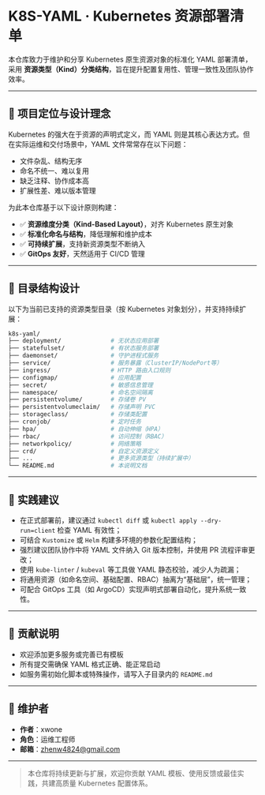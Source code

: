 # K8S-YAML · Kubernetes 资源部署清单

本仓库致力于维护和分享 Kubernetes 原生资源对象的标准化 YAML 部署清单，采用 **资源类型（Kind）分类结构**，旨在提升配置复用性、管理一致性及团队协作效率。

---

## 🧭 项目定位与设计理念

Kubernetes 的强大在于资源的声明式定义，而 YAML 则是其核心表达方式。但在实际运维和交付场景中，YAML 文件常常存在以下问题：

- 文件杂乱、结构无序
- 命名不统一、难以复用
- 缺乏注释、协作成本高
- 扩展性差、难以版本管理

为此本仓库基于以下设计原则构建：

- ✅ **资源维度分类（Kind-Based Layout）**，对齐 Kubernetes 原生对象
- ✅ **标准化命名与结构**，降低理解和维护成本
- ✅ **可持续扩展**，支持新资源类型不断纳入
- ✅ **GitOps 友好**，天然适用于 CI/CD 管理

---

## 📂 目录结构设计

以下为当前已支持的资源类型目录（按 Kubernetes 对象划分），并支持持续扩展：

```bash
k8s-yaml/
├── deployment/              # 无状态应用部署
├── statefulset/             # 有状态服务部署
├── daemonset/               # 守护进程式服务
├── service/                 # 服务暴露（ClusterIP/NodePort等）
├── ingress/                 # HTTP 路由入口规则
├── configmap/               # 应用配置
├── secret/                  # 敏感信息管理
├── namespace/               # 命名空间隔离
├── persistentvolume/        # 存储卷 PV
├── persistentvolumeclaim/   # 存储声明 PVC
├── storageclass/            # 存储类配置
├── cronjob/                 # 定时任务
├── hpa/                     # 自动伸缩（HPA）
├── rbac/                    # 访问控制（RBAC）
├── networkpolicy/           # 网络策略
├── crd/                     # 自定义资源定义
├── ...                      # 更多资源类型（持续扩展中）
└── README.md                # 本说明文档

```

---

## 📌 实践建议

- 在正式部署前，建议通过 `kubectl diff` 或 `kubectl apply --dry-run=client` 检查 YAML 有效性；
- 可结合 `Kustomize` 或 `Helm` 构建多环境的参数化配置结构；
- 强烈建议团队协作中将 YAML 文件纳入 Git 版本控制，并使用 PR 流程评审更改；
- 使用 `kube-linter` / `kubeval` 等工具做 YAML 静态校验，减少人为疏漏；
- 将通用资源（如命名空间、基础配置、RBAC）抽离为“基础层”，统一管理；
- 可配合 GitOps 工具（如 ArgoCD）实现声明式部署自动化，提升系统一致性。

---

## 🤝 贡献说明

- 欢迎添加更多服务或完善已有模板
- 所有提交需确保 YAML 格式正确、能正常启动
- 如服务需初始化脚本或特殊操作，请写入子目录内的 `README.md`

---

## 👤 维护者

- **作者**：xwone  
- **角色**：运维工程师  
- **邮箱**：zhenw4824@gmail.com

---

> 本仓库将持续更新与扩展，欢迎你贡献 YAML 模板、使用反馈或最佳实践，共建高质量 Kubernetes 配置体系。

